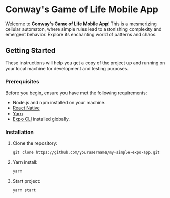 # Conway's Game of Life Mobile App

Welcome to **Conway's Game of Life Mobile App**! This is a mesmerizing cellular automaton, where simple rules lead to astonishing complexity and emergent behavior. Explore its enchanting world of patterns and chaos.

## Getting Started

These instructions will help you get a copy of the project up and running on your local machine for development and testing purposes.

### Prerequisites

Before you begin, ensure you have met the following requirements:

- Node.js and npm installed on your machine.
- [React Native](http://facebook.github.io/react-native/docs/getting-started.html)
- [Yarn](https://yarnpkg.com/en/docs/install)
- [Expo CLI](https://docs.expo.dev/get-started/installation/) installed globally.

### Installation

1. Clone the repository:

   ```shell
   git clone https://github.com/yourusername/my-simple-expo-app.git

2. Yarn install:
   
   ```shell
   yarn

3. Start project:

    ```shell
    yarn start
